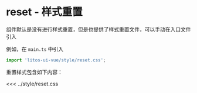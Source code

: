 # reset - 样式重置

组件默认是没有进行样式重置，但是也提供了样式重置文件，可以手动在入口文件引入

例如，在 `main.ts` 中引入

```ts
import 'litos-ui-vue/style/reset.css';
```

重置样式包含如下内容：

<<< ../style/reset.css
